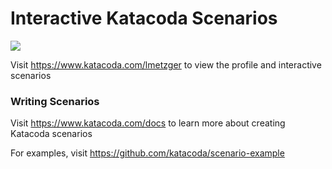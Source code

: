 # Interactive Katacoda Scenarios

[![](http://shields.katacoda.com/katacoda/lmetzger/count.svg)](https://www.katacoda.com/lmetzger "Get your profile on Katacoda.com")

Visit https://www.katacoda.com/lmetzger to view the profile and interactive scenarios

### Writing Scenarios
Visit https://www.katacoda.com/docs to learn more about creating Katacoda scenarios

For examples, visit https://github.com/katacoda/scenario-example
